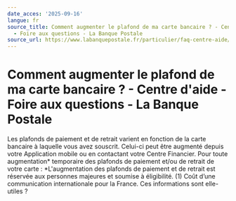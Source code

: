 ```yaml
---
date_acces: '2025-09-16'
langue: fr
source_title: Comment augmenter le plafond de ma carte bancaire ? - Centre d'aide
  - Foire aux questions - La Banque Postale
source_url: https://www.labanquepostale.fr/particulier/faq-centre-aide/comptes-et-cartes/cartes-bancaires.question.html/comment-augmenter-le-plafond-de-ma-carte-bancaire.html
---
```


# Comment augmenter le plafond de ma carte bancaire ? - Centre d'aide - Foire aux questions - La Banque Postale

Les plafonds de paiement et de retrait varient en fonction de la carte bancaire à laquelle vous avez souscrit. Celui-ci peut être augmenté depuis votre Application mobile ou en contactant votre Centre Financier.
Pour toute augmentation* temporaire des plafonds de paiement et/ou de retrait de votre carte :
*L'augmentation des plafonds de paiement et de retrait est réservée aux personnes majeures et soumise à éligibilité.
(1) Coût d’une communication internationale pour la France.
Ces informations sont elle-utiles ?